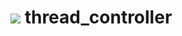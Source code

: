 <a href="https://codeclimate.com/github/djshafran/thread_controller"><img src="https://codeclimate.com/github/djshafran/thread_controller.png" /></a>
thread_controller
=================
